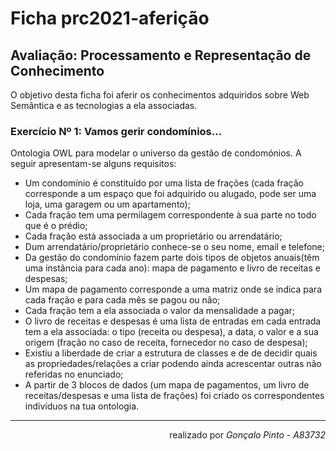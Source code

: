 # Ficha prc2021-aferição
## Avaliação: Processamento e Representação de Conhecimento

O objetivo desta ficha foi aferir os conhecimentos adquiridos sobre Web Semântica e as tecnologias a ela associadas.

### Exercício Nº 1: Vamos gerir condomínios...

Ontologia OWL para modelar o universo da gestão de condomónios. A seguir apresentam-se alguns requisitos:
* Um condomínio é constituído por uma lista de frações (cada fração corresponde a um espaço que foi adquirido ou alugado, pode ser uma loja, uma garagem ou um apartamento);
* Cada fração tem uma permilagem correspondente à sua parte no todo que é o prédio;
* Cada fração está associada a um proprietário ou arrendatário;
* Dum arrendatário/proprietário conhece-se o seu nome, email e telefone;
* Da gestão do condomínio fazem parte dois tipos de objetos anuais(têm uma instância para cada ano): mapa de pagamento e livro de receitas e despesas;
* Um mapa de pagamento corresponde a uma matriz onde se indica para cada fração e para cada mês se pagou ou não;
* Cada fração tem a ela associada o valor da mensalidade a pagar;
* O livro de receitas e despesas é uma lista de entradas em cada entrada tem a ela associada: o tipo (receita ou despesa), a data, o valor e a sua origem (fração no caso de receita, fornecedor no caso de despesa);
* Existiu a liberdade de criar a estrutura de classes e de de decidir quais as propriedades/relações a criar podendo ainda acrescentar outras não referidas no enunciado;
* A partir de 3 blocos de dados (um mapa de pagamentos, um livro de receitas/despesas e uma lista de frações) foi criado os correspondentes indivíduos na tua ontologia.

- - - -
<div dir="rtl"> 
realizado por <i>Gonçalo Pinto - A83732</i>